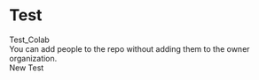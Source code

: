 # Test
Test_Colab   
You can add people to the repo without adding them to the owner organization.  
New Test
